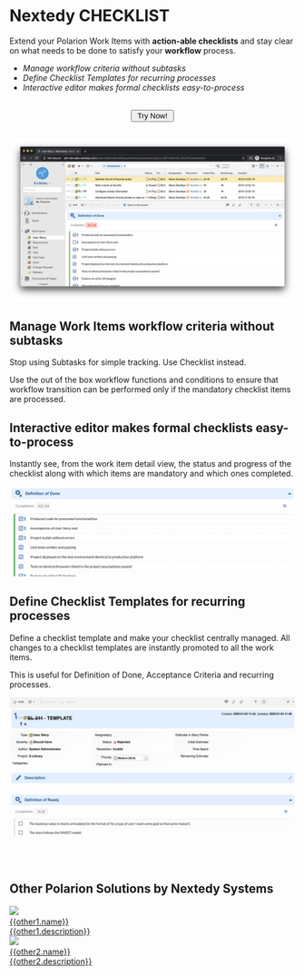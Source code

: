 
# Nextedy CHECKLIST

Extend your Polarion Work Items with **action-able checklists** and stay clear on what needs to be done to satisfy your **workflow** process.

* *Manage workflow criteria without subtasks*
* *Define Checklist Templates for recurring processes*
* *Interactive editor makes formal checklists easy-to-process*

<div id="download-button" >
<center ><br/>
<a href="./download">
<button class="mdc-button">&nbsp;Try Now!&nbsp;</button>
</a>
</center>
<br>
</div>

<a class="sshot" href="/img/checklist.png" title="Checklist"><img src="/img/checklist.png" alt="Checklist" /></a>


## Manage Work Items workflow criteria without subtasks
Stop using Subtasks for simple tracking. Use Checklist instead. 

Use the out of the box  workflow functions and conditions to ensure that workflow transition can be performed only if the mandatory checklist items are processed. 

## Interactive editor makes formal checklists easy-to-process 

Instantly see, from the work item detail view, the status and progress of the checklist along with which items are mandatory and which ones completed.

<a class="sshot" href="/img/chl-interactive.gif" title="Checklist Controls"><img src="/img/chl-interactive.gif" alt="Checklist Controls" /></a>


## Define Checklist Templates for recurring processes
Define a checklist template and make your checklist centrally managed. All changes to a checklist templates are instantly promoted to all the work items.

This is useful for Definition of Done, Acceptance Criteria and recurring processes.

<a class="sshot" href="/img/chl-edit.gif" title="Checklist Edit Template"><img src="/img/chl-edit.gif" alt="Checklist Edit Template" /></a>


<script>
// using plain js
new SimpleLightbox({elements: 'a.sshot'});
</script>


<br/><br/>

<div class="who-banner othersolution" >
<h2> Other Polarion Solutions by Nextedy Systems</h2>
<div class="ui link cards">
  <div class="card" >
    <div class="image">
      <img src="{{other1.image}}">
    </div>
    <div class="content">
      <div class="header"><a href="{{other1.url}}">{{other1.name}}</a></div>      
      <div class="description">
       <a href="{{other1.url}}">{{other1.description}}</a>
      </div>
    </div> 
  </div>
  <div class="card" >
    <div class="image">
      <img src="{{other2.image}}">
    </div>
    <div class="content">
      <div class="header"><a href="{{other2.url}}">{{other2.name}}</a></div>      
      <div class="description">
       <a href="{{other2.url}}">{{other2.description}}</a>
      </div>
    </div> 
  </div>
</div>
</div>

<br/><br/><br/>
